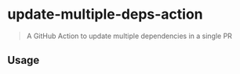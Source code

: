# update-multiple-deps-action

> A GitHub Action to update multiple dependencies in a single PR

## Usage
